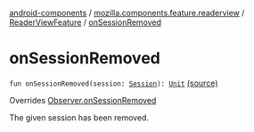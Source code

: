 [android-components](../../index.md) / [mozilla.components.feature.readerview](../index.md) / [ReaderViewFeature](index.md) / [onSessionRemoved](./on-session-removed.md)

# onSessionRemoved

`fun onSessionRemoved(session: `[`Session`](../../mozilla.components.browser.session/-session/index.md)`): `[`Unit`](https://kotlinlang.org/api/latest/jvm/stdlib/kotlin/-unit/index.html) [(source)](https://github.com/mozilla-mobile/android-components/blob/master/components/feature/readerview/src/main/java/mozilla/components/feature/readerview/ReaderViewFeature.kt#L141)

Overrides [Observer.onSessionRemoved](../../mozilla.components.browser.session/-session-manager/-observer/on-session-removed.md)

The given session has been removed.

